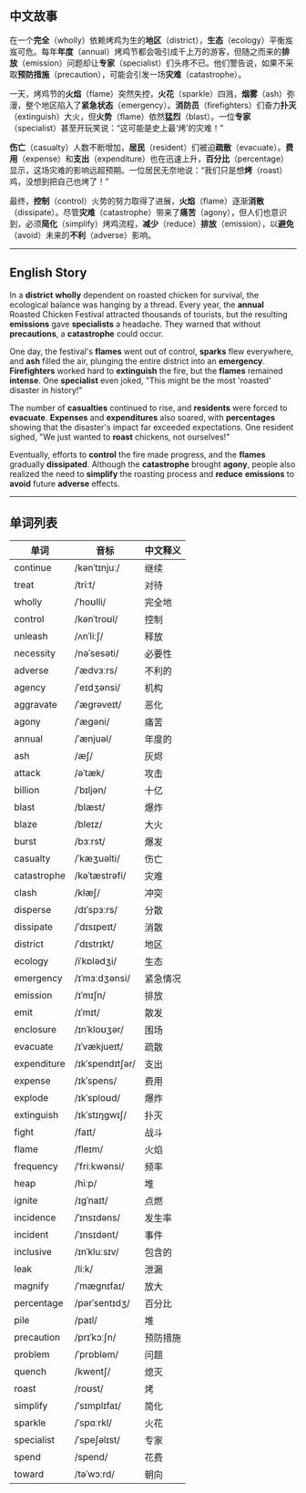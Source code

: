 ## 中文故事
在一个**完全**（wholly）依赖烤鸡为生的**地区**（district），**生态**（ecology）平衡岌岌可危。每年**年度**（annual）烤鸡节都会吸引成千上万的游客，但随之而来的**排放**（emission）问题却让**专家**（specialist）们头疼不已。他们警告说，如果不采取**预防措施**（precaution），可能会引发一场**灾难**（catastrophe）。

一天，烤鸡节的**火焰**（flame）突然失控，**火花**（sparkle）四溅，**烟雾**（ash）弥漫，整个地区陷入了**紧急状态**（emergency）。**消防员**（firefighters）们奋力**扑灭**（extinguish）大火，但**火势**（flame）依然**猛烈**（blast）。一位**专家**（specialist）甚至开玩笑说：“这可能是史上最‘烤’的灾难！”

**伤亡**（casualty）人数不断增加，**居民**（resident）们被迫**疏散**（evacuate）。**费用**（expense）和**支出**（expenditure）也在迅速上升，**百分比**（percentage）显示，这场灾难的影响远超预期。一位居民无奈地说：“我们只是想**烤**（roast）鸡，没想到把自己也烤了！”

最终，**控制**（control）火势的努力取得了进展，**火焰**（flame）逐渐**消散**（dissipate）。尽管**灾难**（catastrophe）带来了**痛苦**（agony），但人们也意识到，必须**简化**（simplify）烤鸡流程，**减少**（reduce）**排放**（emission），以**避免**（avoid）未来的**不利**（adverse）影响。

---

## English Story
In a **district** **wholly** dependent on roasted chicken for survival, the ecological balance was hanging by a thread. Every year, the **annual** Roasted Chicken Festival attracted thousands of tourists, but the resulting **emissions** gave **specialists** a headache. They warned that without **precautions**, a **catastrophe** could occur.

One day, the festival's **flames** went out of control, **sparks** flew everywhere, and **ash** filled the air, plunging the entire district into an **emergency**. **Firefighters** worked hard to **extinguish** the fire, but the **flames** remained **intense**. One **specialist** even joked, "This might be the most 'roasted' disaster in history!"

The number of **casualties** continued to rise, and **residents** were forced to **evacuate**. **Expenses** and **expenditures** also soared, with **percentages** showing that the disaster's impact far exceeded expectations. One resident sighed, "We just wanted to **roast** chickens, not ourselves!"

Eventually, efforts to **control** the fire made progress, and the **flames** gradually **dissipated**. Although the **catastrophe** brought **agony**, people also realized the need to **simplify** the roasting process and **reduce** **emissions** to **avoid** future **adverse** effects.

---

## 单词列表

| 单词            | 音标                          | 中文释义           |
|-----------------|-------------------------------|--------------------|
| continue        | /kənˈtɪnjuː/                  | 继续               |
| treat           | /triːt/                       | 对待               |
| wholly          | /ˈhoʊlli/                     | 完全地             |
| control         | /kənˈtroʊl/                   | 控制               |
| unleash         | /ʌnˈliːʃ/                     | 释放               |
| necessity       | /nəˈsesəti/                   | 必要性             |
| adverse         | /ˈædvɜːrs/                    | 不利的             |
| agency          | /ˈeɪdʒənsi/                   | 机构               |
| aggravate       | /ˈæɡrəveɪt/                   | 恶化               |
| agony           | /ˈæɡəni/                      | 痛苦               |
| annual          | /ˈænjuəl/                     | 年度的             |
| ash             | /æʃ/                          | 灰烬               |
| attack          | /əˈtæk/                       | 攻击               |
| billion         | /ˈbɪljən/                     | 十亿               |
| blast           | /blæst/                       | 爆炸               |
| blaze           | /bleɪz/                       | 大火               |
| burst           | /bɜːrst/                      | 爆发               |
| casualty        | /ˈkæʒuəlti/                   | 伤亡               |
| catastrophe     | /kəˈtæstrəfi/                 | 灾难               |
| clash           | /klæʃ/                        | 冲突               |
| disperse        | /dɪˈspɜːrs/                   | 分散               |
| dissipate       | /ˈdɪsɪpeɪt/                   | 消散               |
| district        | /ˈdɪstrɪkt/                   | 地区               |
| ecology         | /iˈkɒlədʒi/                   | 生态               |
| emergency       | /ɪˈmɜːdʒənsi/                 | 紧急情况           |
| emission        | /ɪˈmɪʃn/                      | 排放               |
| emit            | /ɪˈmɪt/                       | 散发               |
| enclosure       | /ɪnˈkloʊʒər/                  | 围场               |
| evacuate        | /ɪˈvækjueɪt/                  | 疏散               |
| expenditure     | /ɪkˈspendɪtʃər/               | 支出               |
| expense         | /ɪkˈspens/                    | 费用               |
| explode         | /ɪkˈsploʊd/                   | 爆炸               |
| extinguish      | /ɪkˈstɪŋɡwɪʃ/                 | 扑灭               |
| fight           | /faɪt/                        | 战斗               |
| flame           | /fleɪm/                       | 火焰               |
| frequency       | /ˈfriːkwənsi/                 | 频率               |
| heap            | /hiːp/                        | 堆                 |
| ignite          | /ɪɡˈnaɪt/                     | 点燃               |
| incidence       | /ˈɪnsɪdəns/                   | 发生率             |
| incident        | /ˈɪnsɪdənt/                   | 事件               |
| inclusive       | /ɪnˈkluːsɪv/                  | 包含的             |
| leak            | /liːk/                        | 泄漏               |
| magnify         | /ˈmæɡnɪfaɪ/                   | 放大               |
| percentage      | /pərˈsentɪdʒ/                 | 百分比             |
| pile            | /paɪl/                        | 堆                 |
| precaution      | /prɪˈkɔːʃn/                   | 预防措施           |
| problem         | /ˈprɒbləm/                    | 问题               |
| quench          | /kwentʃ/                      | 熄灭               |
| roast           | /roʊst/                       | 烤                 |
| simplify        | /ˈsɪmplɪfaɪ/                  | 简化               |
| sparkle         | /ˈspɑːrkl/                    | 火花               |
| specialist      | /ˈspeʃəlɪst/                  | 专家               |
| spend           | /spend/                       | 花费               |
| toward          | /təˈwɔːrd/                    | 朝向               |